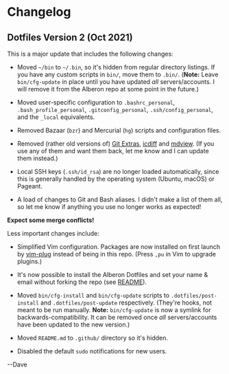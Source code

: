 # Changelog

## Dotfiles Version 2 (Oct 2021)

This is a major update that includes the following changes:

- Moved `~/bin` to `~/.bin`, so it's hidden from regular directory listings. If
  you have any custom scripts in `bin/`, move them to `.bin/`. (**Note:** Leave
  `bin/cfg-update` in place until you have updated *all* servers/accounts. I will
  remove it from the Alberon repo at some point in the future.)

- Moved user-specific configuration to `.bashrc_personal`, `.bash_profile_personal`,
  `.gitconfig_personal`, `.ssh/config_personal`, and the `_local` equivalents.

- Removed Bazaar (`bzr`) and Mercurial (`hg`) scripts and configuration files.

- Removed (rather old versions of)
  [Git Extras](https://github.com/tj/git-extras),
  [icdiff](https://www.jefftk.com/icdiff) and
  [mdview](https://pypi.org/project/mdview/).
  (If you use any of them and want them back, let me know and I can update them
  instead.)

- Local SSH keys (`.ssh/id_rsa`) are no longer loaded automatically, since this
  is generally handled by the operating system (Ubuntu, macOS) or Pageant.

- A load of changes to Git and Bash aliases. I didn't make a list of them all,
  so let me know if anything you use no longer works as expected!

**Expect some merge conflicts!**

Less important changes include:

- Simplified Vim configuration. Packages are now installed on first launch by
  [vim-plug](https://github.com/junegunn/vim-plug) instead of being in this
  repo. (Press `,pu` in Vim to upgrade plugins.)

- It's now possible to install the Alberon Dotfiles and set your name & email
  without forking the repo (see [README](README.md)).

- Moved `bin/cfg-install` and `bin/cfg-update` scripts to
  `.dotfiles/post-install` and `.dotfiles/post-update` respectively. (They're
  hooks, not meant to be run manually. **Note:** `bin/cfg-update` is now a
  symlink for backwards-compatibility. It can be removed once *all*
  servers/accounts have been updated to the new version.)

- Moved `README.md` to `.github/` directory so it's hidden.

- Disabled the default `sudo` notifications for new users.

--Dave
